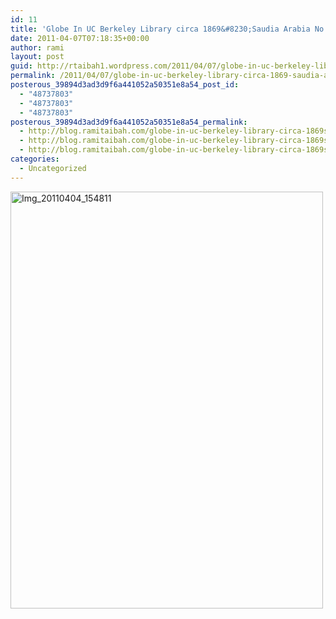 ```yaml
---
id: 11
title: 'Globe In UC Berkeley Library circa 1869&#8230;Saudia Arabia No Where To Be Seen'
date: 2011-04-07T07:18:35+00:00
author: rami
layout: post
guid: http://rtaibah1.wordpress.com/2011/04/07/globe-in-uc-berkeley-library-circa-1869-saudia-arabia-no-where-to-be-seen
permalink: /2011/04/07/globe-in-uc-berkeley-library-circa-1869-saudia-arabia-no-where-to-be-seen/
posterous_39894d3ad3d9f6a441052a50351e8a54_post_id:
  - "48737803"
  - "48737803"
  - "48737803"
posterous_39894d3ad3d9f6a441052a50351e8a54_permalink:
  - http://blog.ramitaibah.com/globe-in-uc-berkeley-library-circa-1869saudia
  - http://blog.ramitaibah.com/globe-in-uc-berkeley-library-circa-1869saudia
  - http://blog.ramitaibah.com/globe-in-uc-berkeley-library-circa-1869saudia
categories:
  - Uncategorized
---
```

<div class='p_embed p_image_embed'>
  <a href="http://139.59.20.41/wp-content/uploads/2011/12/img_20110404_154811-scaled-1000.jpg"><img alt="Img_20110404_154811" height="667" src="http://139.59.20.41/wp-content/uploads/2011/12/img_20110404_154811-scaled-1000.jpg?w=225" width="500" /></a>
</div>